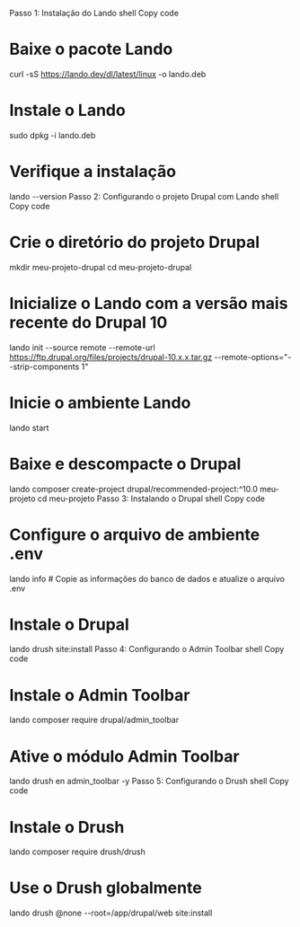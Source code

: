 Passo 1: Instalação do Lando
shell
Copy code
# Baixe o pacote Lando
curl -sS https://lando.dev/dl/latest/linux -o lando.deb

# Instale o Lando
sudo dpkg -i lando.deb

# Verifique a instalação
lando --version
Passo 2: Configurando o projeto Drupal com Lando
shell
Copy code
# Crie o diretório do projeto Drupal
mkdir meu-projeto-drupal
cd meu-projeto-drupal

# Inicialize o Lando com a versão mais recente do Drupal 10
lando init --source remote --remote-url https://ftp.drupal.org/files/projects/drupal-10.x.x.tar.gz --remote-options="--strip-components 1"

# Inicie o ambiente Lando
lando start

# Baixe e descompacte o Drupal
lando composer create-project drupal/recommended-project:^10.0 meu-projeto
cd meu-projeto
Passo 3: Instalando o Drupal
shell
Copy code
# Configure o arquivo de ambiente .env
lando info  # Copie as informações do banco de dados e atualize o arquivo .env

# Instale o Drupal
lando drush site:install
Passo 4: Configurando o Admin Toolbar
shell
Copy code
# Instale o Admin Toolbar
lando composer require drupal/admin_toolbar

# Ative o módulo Admin Toolbar
lando drush en admin_toolbar -y
Passo 5: Configurando o Drush
shell
Copy code
# Instale o Drush
lando composer require drush/drush

# Use o Drush globalmente
lando drush @none --root=/app/drupal/web site:install

